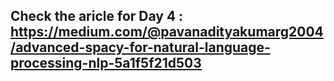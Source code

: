 ## Check the aricle for Day 4 : https://medium.com/@pavanadityakumarg2004/advanced-spacy-for-natural-language-processing-nlp-5a1f5f21d503